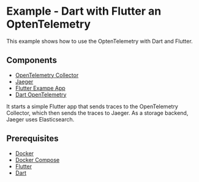 # Example - Dart with Flutter an OptenTelemetry

This example shows how to use the OptenTelemetry with Dart and Flutter.

## Components

- [OpenTelemetry Collector](https://opentelemetry.io/docs/collector/)
- [Jaeger](https://www.jaegertracing.io/)
- [Flutter Exampe App](https://flutter.dev/)
- [Dart OpenTelemetry](https://pub.dev/packages/opentelemetry)

It starts a simple Flutter app that sends traces to the OpenTelemetry 
Collector, which then sends the traces to Jaeger. As a storage backend,
Jaeger uses Elasticsearch.

## Prerequisites

- [Docker](https://www.docker.com/)
- [Docker Compose](https://docs.docker.com/compose/)
- [Flutter](https://flutter.dev/)
- [Dart](https://dart.dev/)